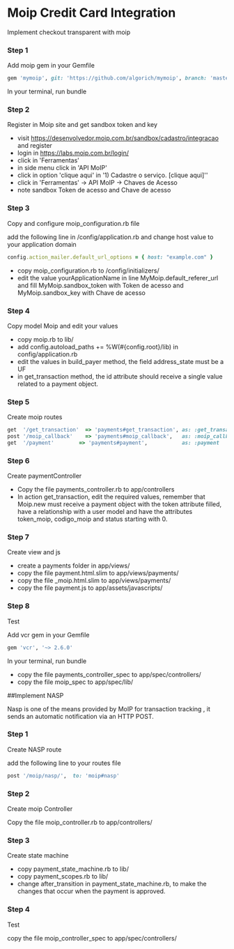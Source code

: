 # Moip Credit Card Integration

Implement checkout transparent with moip

### Step 1 
  
  Add moip gem in your Gemfile 

  ``` ruby
  gem 'mymoip', git: 'https://github.com/algorich/mymoip', branch: 'master'
  ```
  
  In your terminal, run bundle


### Step 2 
  
  Register in Moip site and get sandbox token and key

  - visit https://desenvolvedor.moip.com.br/sandbox/cadastro/integracao and register
  - login in https://labs.moip.com.br/login/
  - click in 'Ferramentas' 
  - in side menu click in 'API MoIP' 
  - click in option 'clique aqui' in '1) Cadastre o serviço. [clique aqui]''
  - click in 'Ferramentas' -> API MoIP -> Chaves de Acesso
  - note sandbox Token de acesso and Chave de acesso

### Step 3

  Copy and configure moip_configuration.rb file

  add the following line in /config/application.rb and change host value to your application domain
  
  ``` ruby
  config.action_mailer.default_url_options = { host: "example.com" }
  ```
  - copy moip_configuration.rb to /config/initializers/
  - edit the value yourApplicationName in line MyMoip.default_referer_url and fill MyMoip.sandbox_token with Token de acesso and MyMoip.sandbox_key with Chave de acesso

### Step 4

  Copy model Moip and edit your values 
  
  - copy moip.rb to lib/
  - add config.autoload_paths += %W(#{config.root}/lib) in config/application.rb
  - edit the values in build_payer method, the field address_state must be a UF 
  - in get_transaction method, the id attribute should receive a single value related to a payment object.

### Step 5
  
  Create moip routes 

  ``` ruby
  get  '/get_transaction'  => 'payments#get_transaction', as: :get_transaction, constraints: { format: :js }
  post '/moip_callback'    => 'payments#moip_callback',   as: :moip_callback, constraints: { format: :js }
  get  '/payment'        => 'payments#payment',           as: :payment 
  ```

### Step 6 

  Create paymentController

  - Copy the file payments_controller.rb to app/controllers
  - In action get_transaction, edit the required values​​, remember that Moip.new must receive a payment object with the token attribute filled, have a relationship with a user model and have the attributes token_moip, codigo_moip and status starting with 0.

### Step 7

  Create view and js

  - create a payments folder in app/views/ 
  - copy the file payment.html.slim to app/views/payments/ 
  - copy the file _moip.html.slim to app/views/payments/
  - copy the file payment.js to app/assets/javascripts/

### Step 8 

  Test

  Add vcr gem in your Gemfile 

  ``` ruby
  gem 'vcr', '~> 2.6.0'
  ```  
  In your terminal, run bundle  

  - copy the file payments_controller_spec to app/spec/controllers/
  - copy the file moip_spec to app/spec/lib/


##Implement NASP

Nasp is one of the means provided by MoIP for transaction tracking , it sends an automatic notification via an HTTP POST.

### Step 1

Create NASP route

add the following line to your routes file

``` ruby
post '/moip/nasp/',  to: 'moip#nasp'
```

### Step 2

Create moip Controller

Copy the file moip_controller.rb to app/controllers/

### Step 3

Create state machine

- copy payment_state_machine.rb to lib/
- copy payment_scopes.rb to lib/
- change after_transition in payment_state_machine.rb, to make the changes that occur when the payment is approved.

### Step 4

Test

copy the file moip_controller_spec to app/spec/controllers/
